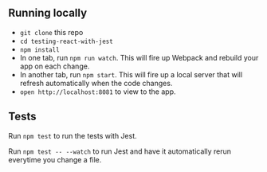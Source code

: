 ## Running locally

- `git clone` this repo
- `cd testing-react-with-jest`
- `npm install`
- In one tab, run `npm run watch`. This will fire up Webpack and rebuild your app on each change.
- In another tab, run `npm start`. This will fire up a local server that will refresh automatically when the code changes.
- `open http://localhost:8081` to view to the app.

## Tests

Run `npm test` to run the tests with Jest.

Run `npm test -- --watch` to run Jest and have it automatically rerun everytime you change a file.
